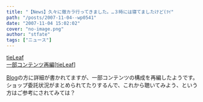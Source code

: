 ```yaml
---
title: "【News】久々に徹カラ行ってきました。…３時には寝てましたけど(ｦｲ"
path: "/posts/2007-11-04--wp0541"
date: "2007-11-04 15:02:02"
cover: "no-image.png"
author: "stfate"
tags: ["ニュース"]
---
```


<style type="text/css">
<!--
p {white-space: pre-wrap};
-->
</style>

<a class="topics" href="http://tieleaf.net/" target="_blank">tieLeaf 一部コンテンツ再編</a><span class="junre">[<a href="http://tieleaf.net/" target="_blank">tieLeaf</a>]</span>
<div class="news"><a href="http://tieleaf.net/diary/" target="_blank">Blog</a>の方に詳細が書かれてますが、一部コンテンツの構成を再編したようです。
ショップ委託状況がまとめられてたりするんで、これから聴いてみよう、という方はご参考にされてみては？</div>
